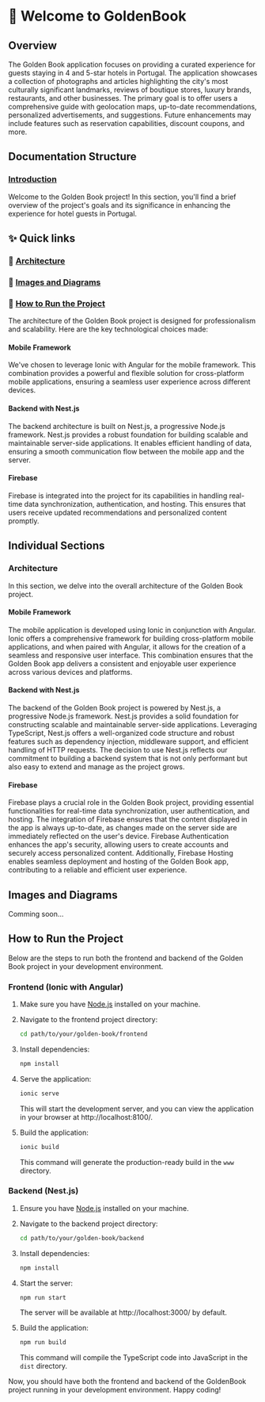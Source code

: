 # :wave: Welcome to GoldenBook

## Overview

The Golden Book application focuses on providing a curated experience for guests staying in 4 and 5-star hotels in Portugal. The application showcases a collection of photographs and articles highlighting the city's most culturally significant landmarks, reviews of boutique stores, luxury brands, restaurants, and other businesses. The primary goal is to offer users a comprehensive guide with geolocation maps, up-to-date recommendations, personalized advertisements, and suggestions. Future enhancements may include features such as reservation capabilities, discount coupons, and more.

## Documentation Structure

### [Introduction](README.md)

Welcome to the Golden Book project! In this section, you'll find a brief overview of the project's goals and its significance in enhancing the experience for hotel guests in Portugal.

## :sparkles: Quick links

### :bank: [Architecture](#architecture) 

### :art: [Images and Diagrams](#images-and-diagrams)

### :running: [How to Run the Project](#how-to-run-the-project)

The architecture of the Golden Book project is designed for professionalism and scalability. Here are the key technological choices made:

#### Mobile Framework

We've chosen to leverage Ionic with Angular for the mobile framework. This combination provides a powerful and flexible solution for cross-platform mobile applications, ensuring a seamless user experience across different devices.

#### Backend with Nest.js

The backend architecture is built on Nest.js, a progressive Node.js framework. Nest.js provides a robust foundation for building scalable and maintainable server-side applications. It enables efficient handling of data, ensuring a smooth communication flow between the mobile app and the server.

#### Firebase

Firebase is integrated into the project for its capabilities in handling real-time data synchronization, authentication, and hosting. This ensures that users receive updated recommendations and personalized content promptly.


## Individual Sections

### Architecture

In this section, we delve into the overall architecture of the Golden Book project.

#### Mobile Framework

The mobile application is developed using Ionic in conjunction with Angular. Ionic offers a comprehensive framework for building cross-platform mobile applications, and when paired with Angular, it allows for the creation of a seamless and responsive user interface. This combination ensures that the Golden Book app delivers a consistent and enjoyable user experience across various devices and platforms.

#### Backend with Nest.js

The backend of the Golden Book project is powered by Nest.js, a progressive Node.js framework. Nest.js provides a solid foundation for constructing scalable and maintainable server-side applications. Leveraging TypeScript, Nest.js offers a well-organized code structure and robust features such as dependency injection, middleware support, and efficient handling of HTTP requests. The decision to use Nest.js reflects our commitment to building a backend system that is not only performant but also easy to extend and manage as the project grows.

#### Firebase

Firebase plays a crucial role in the Golden Book project, providing essential functionalities for real-time data synchronization, user authentication, and hosting. The integration of Firebase ensures that the content displayed in the app is always up-to-date, as changes made on the server side are immediately reflected on the user's device. Firebase Authentication enhances the app's security, allowing users to create accounts and securely access personalized content. Additionally, Firebase Hosting enables seamless deployment and hosting of the Golden Book app, contributing to a reliable and efficient user experience.


## Images and Diagrams

Comming soon...


## How to Run the Project

Below are the steps to run both the frontend and backend of the Golden Book project in your development environment.

### Frontend (Ionic with Angular)

1. Make sure you have [Node.js](https://nodejs.org/) installed on your machine.

2. Navigate to the frontend project directory:

    ```bash
    cd path/to/your/golden-book/frontend
    ```

3. Install dependencies:

    ```bash
    npm install
    ```

4. Serve the application:

    ```bash
    ionic serve
    ```

   This will start the development server, and you can view the application in your browser at http://localhost:8100/.

5. Build the application:

    ```bash
    ionic build
    ```

   This command will generate the production-ready build in the `www` directory.

### Backend (Nest.js)

1. Ensure you have [Node.js](https://nodejs.org/) installed on your machine.

2. Navigate to the backend project directory:

    ```bash
    cd path/to/your/golden-book/backend
    ```

3. Install dependencies:

    ```bash
    npm install
    ```

4. Start the server:

    ```bash
    npm run start
    ```

   The server will be available at http://localhost:3000/ by default.

5. Build the application:

    ```bash
    npm run build
    ```

   This command will compile the TypeScript code into JavaScript in the `dist` directory.

Now, you should have both the frontend and backend of the GoldenBook project running in your development environment. Happy coding!
